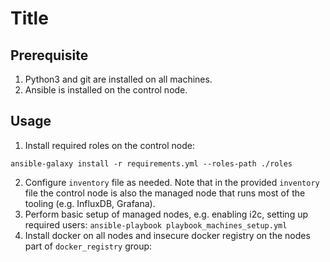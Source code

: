 # Title

## Prerequisite

1. Python3 and git are installed on all machines.
2. Ansible is installed on the control node.

## Usage

1. Install required roles on the control node:
```
ansible-galaxy install -r requirements.yml --roles-path ./roles
```

2. Configure ``inventory`` file as needed. Note that in the provided ``inventory`` file the control node is also the managed node that runs most of the tooling (e.g. InfluxDB, Grafana).
3. Perform basic setup of managed nodes, e.g. enabling i2c, setting up required users: ``ansible-playbook playbook_machines_setup.yml``
4. Install docker on all nodes and insecure docker registry on the nodes part of ``docker_registry`` group: 

